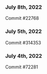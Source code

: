 ### July 8th, 2022

Commit #22768

### July 5th, 2022

Commit #314353


### July 4th, 2022

Commit #72281
